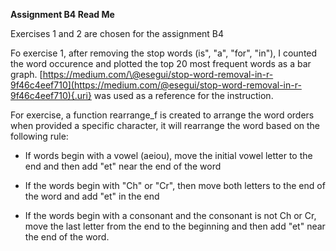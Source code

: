 **Assignment B4 Read Me**

Exercises 1 and 2 are chosen for the assignment B4

Fo exercise 1, after removing the stop words (is", "a", "for", "in"), I counted the word occurence and plotted the top 20 most frequent words as a bar graph. [https://medium.com/\@esegui/stop-word-removal-in-r-9f46c4eef710](https://medium.com/@esegui/stop-word-removal-in-r-9f46c4eef710){.uri} was used as a reference for the instruction.

For exercise, a function rearrange_f is created to arrange the word orders when provided a specific character, it will rearrange the word based on the following rule:

-   If words begin with a vowel (aeiou), move the initial vowel letter to the end and then add "et" near the end of the word

-   If the words begin with "Ch" or "Cr", then move both letters to the end of the word and add "et" in the end

-   If the words begin with a consonant and the consonant is not Ch or Cr, move the last letter from the end to the beginning and then add "et" near the end of the word.

